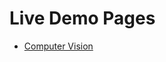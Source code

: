 # Live Demo Pages
- [Computer Vision](https://azure.microsoft.com/en-us/services/cognitive-services/computer-vision/)

